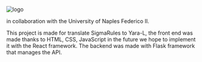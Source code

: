 ![logo](https://github.com/FulmineGiallo/Styl-e/assets/39560628/43d8c9b6-36d3-4e83-aa35-10cfe8e02a9a)

in collaboration with the University of Naples Federico II.

This project is made for translate SigmaRules to Yara-L, the front end was made thanks to HTML, CSS, JavaScript in the future we hope to implement it with the React framework.
The backend was made with Flask framework that manages the API.
